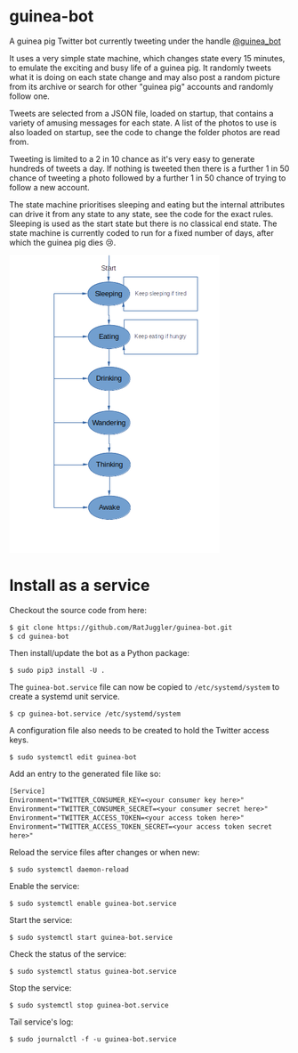 # guinea-bot
A guinea pig Twitter bot currently tweeting under the handle [@guinea_bot](https://twitter.com/guinea_bot)

It uses a very simple state machine, which changes state every 15 minutes, to emulate the exciting and busy life of a
guinea pig. It randomly tweets what it is doing on each state change and may also post a random picture from its archive
or search for other "guinea pig" accounts and randomly follow one. 

Tweets are selected from a JSON file, loaded on startup, that contains a variety of amusing messages for each state. A
list of the photos to use is also loaded on startup, see the code to change the folder photos are read from.

Tweeting is limited to a 2 in 10 chance as it's very easy to generate hundreds of tweets a day. If nothing is tweeted
then there is a further 1 in 50 chance of tweeting a photo followed by a further 1 in 50 chance of trying to follow a
new account.

The state machine prioritises sleeping and eating but the internal attributes can drive it from any state to any state,
see the code for the exact rules. Sleeping is used as the start state but there is no classical end state. The state
machine is currently coded to run for a fixed number of days, after which the guinea pig dies :cry:.

![Image of Guinea Pig States](https://raw.githubusercontent.com/RatJuggler/guinea-bot/master/gp-states.png)

# Install as a service

Checkout the source code from here:
```
$ git clone https://github.com/RatJuggler/guinea-bot.git
$ cd guinea-bot
```
Then install/update the bot as a Python package:
```
$ sudo pip3 install -U .
```
The `guinea-bot.service` file can now be copied to `/etc/systemd/system` to create a systemd unit service. 
```
$ cp guinea-bot.service /etc/systemd/system
```
A configuration file also needs to be created to hold the Twitter access keys.
```
$ sudo systemctl edit guinea-bot
```
Add an entry to the generated file like so:
```
[Service]
Environment="TWITTER_CONSUMER_KEY=<your consumer key here>"
Environment="TWITTER_CONSUMER_SECRET=<your consumer secret here>"
Environment="TWITTER_ACCESS_TOKEN=<your access token here>"
Environment="TWITTER_ACCESS_TOKEN_SECRET=<your access token secret here>"
```
Reload the service files after changes or when new:
```
$ sudo systemctl daemon-reload
```
Enable the service:
```
$ sudo systemctl enable guinea-bot.service
```
Start the service:
```
$ sudo systemctl start guinea-bot.service
```
Check the status of the service:
```
$ sudo systemctl status guinea-bot.service
```
Stop the service:
```
$ sudo systemctl stop guinea-bot.service
```
Tail service's log:
```
$ sudo journalctl -f -u guinea-bot.service
```
